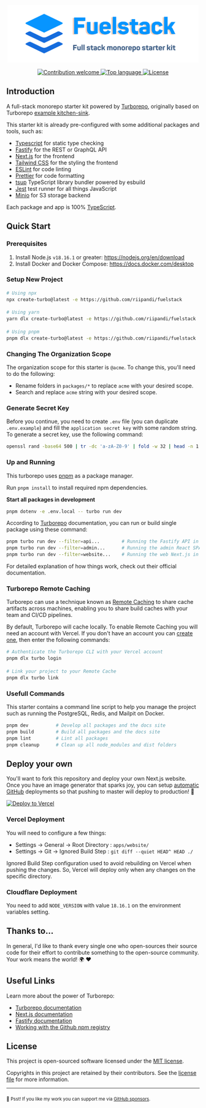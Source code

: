 <p align="center"><img src="./.github/banner.svg" width="500" height="150" alt="Project Logo"></p>
<p align="center">
    <a href="https://github.com/riipandi/fuelstack/pulse">
        <img src="https://img.shields.io/badge/Contributions-welcome-blue.svg?style=flat-square" alt="Contribution welcome">
    </a>
    <a href="https://github.com/riipandi/fuelstack">
        <img src="https://img.shields.io/github/languages/top/riipandi/fuelstack?style=flat-square" alt="Top language">
    </a>
    <a href="https://aris.mit-license.org">
        <img src="https://img.shields.io/github/license/riipandi/fuelstack?style=flat-square" alt="License">
    </a>
</p>

## Introduction

A full-stack monorepo starter kit powered by [Turborepo](https://turborepo.org), originally based on Turborepo
[example kitchen-sink](https://github.com/vercel/turborepo/tree/main/examples/kitchen-sink).

This starter kit is already pre-configured with some additional packages and tools, such as:

- [Typescript](https://www.typescriptlang.org) for static type checking
- [Fastify](https://fastify.dev) for the REST or GraphQL API
- [Next.js](https://nextjs.org) for the frontend
- [Tailwind CSS](https://tailwindcss.com) for the styling the frontend
- [ESLint](https://eslint.org) for code linting
- [Prettier](https://prettier.io) for code formatting
- [tsup](https://tsup.egoist.dev) TypeScript library bundler powered by esbuild
- [Jest](https://jestjs.io) test runner for all things JavaScript
- [Minio](https://min.io/) for S3 storage backend

Each package and app is 100% [TypeScript](https://www.typescriptlang.org/).

## Quick Start

### Prerequisites

1. Install Node.js `v18.16.1` or greater: https://nodejs.org/en/download
2. Install Docker and Docker Compose: https://docs.docker.com/desktop

### Setup New Project

```sh
# Using npx
npx create-turbo@latest -e https://github.com/riipandi/fuelstack

# Using yarn
yarn dlx create-turbo@latest -e https://github.com/riipandi/fuelstack

# Using pnpm
pnpm dlx create-turbo@latest -e https://github.com/riipandi/fuelstack
```

### Changing The Organization Scope

The organization scope for this starter is `@acme`. To change this, you'll need to do the following:

- Rename folders in `packages/*` to replace `acme` with your desired scope.
- Search and replace `acme` string with your desired scope.

### Generate Secret Key

Before you continue, you need to create `.env` file (you can duplicate `.env.example`) and
fill the `application secret key` with some random string. To generate a secret key, use
the following command:

```sh
openssl rand -base64 500 | tr -dc 'a-zA-Z0-9' | fold -w 32 | head -n 1
```

### Up and Running

This turborepo uses [pnpm](https://pnpm.io) as a package manager.

Run `pnpm install` to install required npm dependencies.

**Start all packages in development**

```sh
pnpm dotenv -e .env.local -- turbo run dev
```

According to [Turborepo](https://turborepo.org/docs/features/scopes) documentation,
you can run or build single package using these command:

```sh
pnpm turbo run dev --filter=api...        # Running the Fastify API in development mode
pnpm turbo run dev --filter=admin...      # Running the admin React SPA in development mode
pnpm turbo run dev --filter=website...    # Running the web Next.js in development mode
```

For detailed explanation of how things work, check out their official documentation.

### Turborepo Remote Caching

Turborepo can use a technique known as [Remote Caching](https://turborepo.org/docs/features/remote-caching)
to share cache artifacts across machines, enabling you to share build caches with your team and CI/CD pipelines.

By default, Turborepo will cache locally. To enable Remote Caching you will need an account with Vercel.
If you don't have an account you can [create one](https://vercel.com/signup), then enter the following commands:

```sh
# Authenticate the Turborepo CLI with your Vercel account
pnpm dlx turbo login

# Link your project to your Remote Cache
pnpm dlx turbo link
```

### Usefull Commands

This starter contains a command line script to help you manage the project such as running
the PostgreSQL, Redis, and Mailpit on Docker.

```sh
pnpm dev          # Develop all packages and the docs site
pnpm build        # Build all packages and the docs site
pnpm lint         # Lint all packages
pnpm cleanup      # Clean up all node_modules and dist folders
```

## Deploy your own

You'll want to fork this repository and deploy your own Next.js website. Once you have an
image generator that sparks joy, you can setup [automatic GitHub](https://vercel.com/github)
deployments so that pushing to master will deploy to production! 🚀

[![Deploy to Vercel](https://vercel.com/button)][vercel-deploy]

### Vercel Deployment

You will need to configure a few things:

- Settings -> General -> Root Directory : `apps/website/`
- Settings -> Git -> Ignored Build Step : `git diff --quiet HEAD^ HEAD ./`

Ignored Build Step configuration used to avoid rebuilding on Vercel when pushing the changes.
So, Vercel will deploy only when any changes on the specific directory.

### Cloudflare Deployment

You need to add `NODE_VERSION` with value `18.16.1` on the environment variables setting.

## Thanks to...

In general, I'd like to thank every single one who open-sources their
source code for their effort to contribute something to the open-source
community. Your work means the world! 🌍 ❤️

## Useful Links

Learn more about the power of Turborepo:

- [Turborepo documentation](https://turborepo.org/docs)
- [Next.js documentation](https://nextjs.org/docs)
- [Fastify documentation](https://fastify.dev/docs/v4.13.x)
- [Working with the Github npm registry](https://docs.github.com/en/packages/working-with-a-github-packages-registry/working-with-the-npm-registry#publishing-a-package-using-publishconfig-in-the-packagejson-file)

## License

This project is open-sourced software licensed under the [MIT license](https://aris.mit-license.org).

Copyrights in this project are retained by their contributors.
See the [license file](./license.txt) for more information.

[vercel-deploy]: https://vercel.com/new/clone?repository-url=https://github.com/riipandi/fuelstack&project-name=fuelstack&repo-name=fuelstack&env=NEXT_PUBLIC_SITE_URL,DATABASE_URL,JWT_SECRET_KEY
[github-npm-docs]: https://docs.github.com/en/packages/working-with-a-github-packages-registry/working-with-the-npm-registry#publishing-a-package-using-publishconfig-in-the-packagejson-file

---

<sub>🤫 Psst! If you like my work you can support me via [GitHub sponsors](https://github.com/sponsors/riipandi).</sub>

